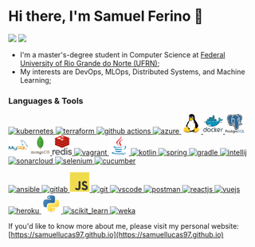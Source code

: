 <h1>Hi there, I'm Samuel Ferino 👋</h1>

<a href="https://linkedin.com/in/samuel1797/"><img src="https://img.shields.io/badge/linkedin-0077B5.svg?style=for-the-badge&logo=linkedin&logoColor=white"></a>
<a href="mailto:samuellucas97@ufrn.edu.br"><img src="https://img.shields.io/badge/e‑mail-D14836.svg?style=for-the-badge&logo=GMail&logoColor=white"></a>

 * I'm a master's-degree student in Computer Science at [Federal University of Rio Grande do Norte (UFRN)](https://www.ufrn.br/);
 * My interests are DevOps, MLOps, Distributed Systems, and Machine Learning;
 

### Languages & Tools 
<p align="left"> 
  <a href="https://kubernetes.io" target="_blank"> <img src="https://www.vectorlogo.zone/logos/kubernetes/kubernetes-icon.svg" alt="kubernetes" width="40" height="40"/> </a> <a href="https://www.terraform.io/" target="_blank"> <img src="https://dustindortch.files.wordpress.com/2020/08/terraform-logo.png?w=260&h=260" alt="terraform" width="40" height="40"/> </a> <a href="https://github.com/features/actions" target="_blank"> <img src="https://avatars.githubusercontent.com/u/44036562?s=280&v=4" alt="github actions" width="40" height="40"/> </a>  <a  href="https://azure.microsoft.com/pt-br/" target="_blank"> <img src="https://seeklogo.com/images/M/microsoft-azure-logo-85055C44BE-seeklogo.com.png" alt="azure" width="40" height="40"/> </a>    <a href="https://www.linux.org/" target="_blank"> <img src="https://raw.githubusercontent.com/devicons/devicon/master/icons/linux/linux-original.svg" alt="linux" width="40" height="40"/> </a> <a href="https://www.docker.com/" target="_blank"> <img src="https://raw.githubusercontent.com/devicons/devicon/master/icons/docker/docker-original-wordmark.svg" alt="docker" width="40" height="40"/> </a> <a href="https://www.postgresql.org" target="_blank"> <img src="https://raw.githubusercontent.com/devicons/devicon/master/icons/postgresql/postgresql-original-wordmark.svg" alt="postgresql" width="40" height="40"/> </a> <a href="https://www.mysql.com/" target="_blank"> <img src="https://raw.githubusercontent.com/devicons/devicon/master/icons/mysql/mysql-original-wordmark.svg" alt="mysql" width="40" height="40"/></a> <a href="https://www.mongodb.com/" target="_blank"> <img src="https://raw.githubusercontent.com/devicons/devicon/master/icons/mongodb/mongodb-original-wordmark.svg" alt="mongodb" width="40" height="40"/> </a> <a href="https://redis.io" target="_blank"> <img src="https://raw.githubusercontent.com/devicons/devicon/master/icons/redis/redis-original-wordmark.svg" alt="redis" width="40" height="40"/> <a href="https://www.vagrantup.com/" target="_blank"> <img src="https://seeklogo.com/images/V/vagrant-logo-B214F47636-seeklogo.com.png" alt="vagrant" width="40" height="40"/> </a> <a href="https://www.java.com" target="_blank"> <img src="https://raw.githubusercontent.com/devicons/devicon/master/icons/java/java-original.svg" alt="java" width="40" height="40"/> </a>  <a href="https://kotlinlang.org/" target="_blank"> <img src="https://upload.wikimedia.org/wikipedia/commons/thumb/7/74/Kotlin_Icon.png/1024px-Kotlin_Icon.png" alt="kotlin" width="40" height="40"/> </a> <a href="https://spring.io/" target="_blank"> <img src="https://www.vectorlogo.zone/logos/springio/springio-icon.svg" alt="spring" width="40" height="40"/>
  <a href="https://gradle.org/" target="_blank"> <img src="https://gradle.org/images/gradle-knowledge-graph-logo.png?20170228" alt="gradle" width="40" height="40"/> </a> <a href="https://www.google.com/url?sa=t&rct=j&q=&esrc=s&source=web&cd=&cad=rja&uact=8&ved=2ahUKEwjPyqXUwerxAhUkqpUCHSLSCWoQFjAAegQICBAD&url=https%3A%2F%2Fwww.jetbrains.com%2Fpt-br%2Fidea%2F&usg=AOvVaw1oW-y21ztdXo6P1OZsIfYD" target="_blank"> <img src="https://upload.wikimedia.org/wikipedia/commons/thumb/9/9c/IntelliJ_IDEA_Icon.svg/1200px-IntelliJ_IDEA_Icon.svg.png" alt="intellij" width="40" height="40"/> </a> 
  <a href="https://sonarcloud.io" target="_blank"> <img src="https://cdn.worldvectorlogo.com/logos/sonarcloud-1.svg" alt="sonarcloud" width="40" height="40"/> </a> <a href="https://selenium.dev" target="_blank"> <img src="https://upload.wikimedia.org/wikipedia/commons/d/d5/Selenium_Logo.png" alt="selenium" width="40" height="40"/> </a> <a href="https://cucumber.io/" target="_blank"> <img src="https://avatars.githubusercontent.com/u/320565?s=180&v=4" alt="cucumber" width="40" height="40"/> </a>
 
   
   
  
 <a href="https://www.ansible.com/" target="_blank"> <img src="https://cdn.icon-icons.com/icons2/2389/PNG/512/ansible_logo_icon_145495.png" alt="ansible" width="40" height="40"/> </a> <a href="https://docs.gitlab.com/ee/ci/" target="_blank"> <img src="https://cdn.worldvectorlogo.com/logos/gitlab.svg" alt="gitlab" width="40" height="40"/> </a> <a href="https://developer.mozilla.org/en-US/docs/Web/JavaScript" target="_blank"> <img src="https://raw.githubusercontent.com/devicons/devicon/master/icons/javascript/javascript-original.svg" alt="javascript" width="40" height="40"/> </a> <a href="https://git-scm.com/" target="_blank"> <img src="https://www.vectorlogo.zone/logos/git-scm/git-scm-icon.svg" alt="git" width="40" height="40"/> </a> <a href="https://code.visualstudio.com/" target="_blank"> <img src="https://upload.wikimedia.org/wikipedia/commons/thumb/9/9a/Visual_Studio_Code_1.35_icon.svg/1024px-Visual_Studio_Code_1.35_icon.svg.png" alt="vscode" width="40" height="40"/> </a> <a href="https://postman.com" target="_blank"> <img src="https://www.vectorlogo.zone/logos/getpostman/getpostman-icon.svg" alt="postman" width="40" height="40"/> </a> <a href="https://pt-br.reactjs.org/" target="_blank"> <img src="https://icons-for-free.com/iconfiles/png/512/vscode+icons+type+reactjs-1324451469448726104.png" alt="reactjs" width="45" height="45"/> </a> <a href="https://vuejs.org/" target="_blank"> <img src="https://upload.wikimedia.org/wikipedia/commons/thumb/9/95/Vue.js_Logo_2.svg/1200px-Vue.js_Logo_2.svg.png" alt="vuejs" width="40" height="40"/> </a> <a href="https://www.heroku.com/" target="_blank"> <img src="https://cdn.iconscout.com/icon/free/png-512/heroku-225989.png" alt="heroku" width="40" height="40"/> </a>  <a href="https://www.python.org" target="_blank"> <img src="https://raw.githubusercontent.com/devicons/devicon/master/icons/python/python-original.svg" alt="python" width="40" height="40"/> </a> <a href="https://scikit-learn.org/" target="_blank"> <img src="https://upload.wikimedia.org/wikipedia/commons/0/05/Scikit_learn_logo_small.svg" alt="scikit_learn" width="40" height="40"/> </a>   <a href="https://waikato.github.io/weka-wiki/" target="_blank"> <img src="https://static.techspot.com/images2/downloads/topdownload/2021/01/2021-01-07-ts3_thumbs-ee2.png" alt="weka" width="40" height="40"/> </a>   
     
   
   
   
</p>    

If you'd like to know more about me, please visit my personal website: [https://samuellucas97.github.io](https://samuellucas97.github.io)


